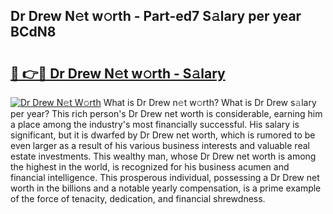 ## Dr Drew N𝚎t w𝚘rth - Part-ed7 S𝚊lary per year BCdN8

# <h2><a href="http://gc41bsv.nevu.top/?p=Dr+Drew">🔗 👉🔴 Dr Drew N𝚎t w𝚘rth - S𝚊lary</a></h2>

[![Dr Drew N𝚎t W𝚘rth](https://i.imgur.com/Oavwk0R.jpeg)](http://gc41bsv.nevu.top/?p=Dr+Drew)
What is Dr Drew n𝚎t w𝚘rth? What is Dr Drew s𝚊lary per year?
This rich person's Dr Drew net worth is considerable, earning him a place among the industry's most financially successful. His salary is significant, but it is dwarfed by Dr Drew net worth, which is rumored to be even larger as a result of his various business interests and valuable real estate investments. This wealthy man, whose Dr Drew net worth is among the highest in the world, is recognized for his business acumen and financial intelligence. This prosperous individual, possessing a Dr Drew net worth in the billions and a notable yearly compensation, is a prime example of the force of tenacity, dedication, and financial shrewdness.
